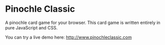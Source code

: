 # Pinochle Classic

A pinochle card game for your browser.  This card game is written entirely in pure JavaScript and CSS.

You can try a live demo here: http://www.pinochleclassic.com

